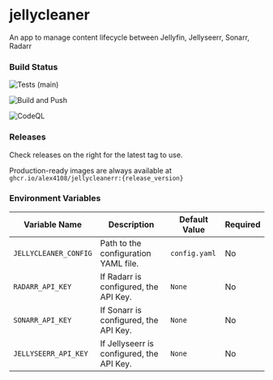 # jellycleaner

An app to manage content lifecycle between Jellyfin, Jellyseerr, Sonarr, Radarr

### Build Status

![Tests (main)](https://img.shields.io/github/actions/workflow/status/alex4108/jellycleaner/test.yml?logo=go
)

![Build and Push](https://img.shields.io/github/actions/workflow/status/alex4108/jellycleaner/build-and-push.yml?logo=docker&label=Release)

![CodeQL](https://img.shields.io/github/actions/workflow/status/alex4108/jellycleaner/codeql.yml?logo=qualys&label=CodeQL
)

### Releases

Check releases on the right for the latest tag to use.

Production-ready images are always available at `ghcr.io/alex4108/jellycleanerr:{release_version}`

### Environment Variables

| Variable Name         | Description                              | Default Value       | Required |
|-----------------------|------------------------------------------|---------------------|----------|
| `JELLYCLEANER_CONFIG` | Path to the configuration YAML file.     | `config.yaml`       | No       |
| `RADARR_API_KEY`      | If Radarr is configured, the API Key.    | `None`              | No       |
| `SONARR_API_KEY`      | If Sonarr is configured, the API Key.    | `None`              | No       |
| `JELLYSEERR_API_KEY`  | If Jellyseerr is configured, the API Key.| `None`              | No       |